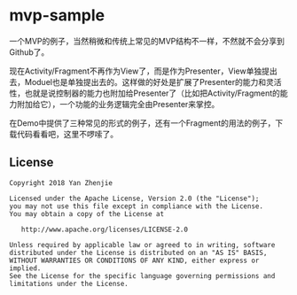 # mvp-sample
一个MVP的例子，当然稍微和传统上常见的MVP结构不一样，不然就不会分享到Github了。  

现在Activity/Fragment不再作为View了，而是作为Presenter，View单独提出去，Moduel也是单独提出去的。这样做的好处是扩展了Presenter的能力和灵活性，也就是说控制器的能力也附加给Presenter了（比如把Activity/Fragment的能力附加给它），一个功能的业务逻辑完全由Presenter来掌控。  

在Demo中提供了三种常见的形式的例子，还有一个Fragment的用法的例子，下载代码看看吧，这里不啰嗦了。

## License
```text
Copyright 2018 Yan Zhenjie

Licensed under the Apache License, Version 2.0 (the "License");
you may not use this file except in compliance with the License.
You may obtain a copy of the License at

   http://www.apache.org/licenses/LICENSE-2.0

Unless required by applicable law or agreed to in writing, software
distributed under the License is distributed on an "AS IS" BASIS,
WITHOUT WARRANTIES OR CONDITIONS OF ANY KIND, either express or implied.
See the License for the specific language governing permissions and
limitations under the License.
```
